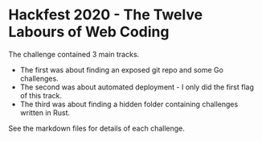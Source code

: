 # Hackfest 2020 - The Twelve Labours of Web Coding

The challenge contained 3 main tracks.

- The first was about finding an exposed git repo and some Go challenges.
- The second was about automated deployment - I only did the first flag of this track.
- The third was about finding a hidden folder containing challenges written in Rust.

See the markdown files for details of each challenge.
